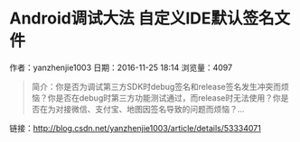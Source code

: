 # Android调试大法 自定义IDE默认签名文件
作者：yanzhenjie1003
日期：2016-11-25 18:14
浏览量：4097
> 简介：你是否为调试第三方SDK时debug签名和release签名发生冲突而烦恼？你是否在debug时第三方功能测试通过，而release时无法使用？你是否在为对接微信、支付宝、地图因签名导致的问题而烦恼？...

 链接：http://blog.csdn.net/yanzhenjie1003/article/details/53334071
